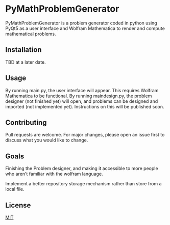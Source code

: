 # PyMathProblemGenerator

PyMathProblemGenerator is a problem generator coded in python using PyQt5 as a user interface and Wolfram Mathematica to render and compute mathematical problems.

## Installation

TBD at a later date.

## Usage

By running main.py, the user interface will appear. This requires Wolfram Mathematica to be functional. By running maindesign.py, the problem designer (not finished yet) will open, and problems can be designed and imported (not implemented yet). Instructions on this will be published soon.

## Contributing
Pull requests are welcome. For major changes, please open an issue first to discuss what you would like to change.

## Goals
Finishing the Problem designer, and making it accessible to more people who aren't familiar with the wolfram language. 

Implement a better repository storage mechanism rather than store from a local file.

## License
[MIT](https://choosealicense.com/licenses/mit/)
